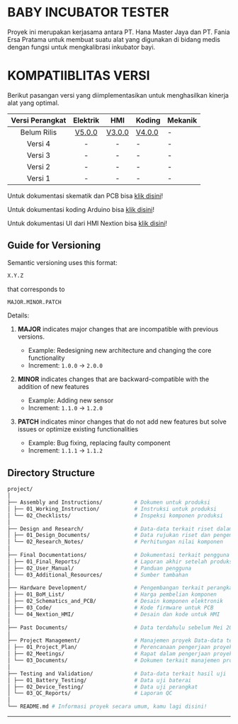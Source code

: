 # BABY INCUBATOR TESTER
Proyek ini merupakan kerjasama antara PT. Hana Master Jaya dan PT. Fania Ersa Pratama untuk membuat suatu alat yang digunakan di bidang medis dengan fungsi untuk mengkalibrasi inkubator bayi.

# KOMPATIIBLITAS VERSI
Berikut pasangan versi yang diimplementasikan untuk menghasilkan kinerja alat yang optimal.

| Versi Perangkat | Elektrik |       HMI        | Koding | Mekanik |
|:---------------:|:--------:|:------------:|--------|---------|
|   Belum Rilis   | [V5.0.0](Hardware_Development/02_Schematics_and_PCB/Main_PCB-en.md#v100)  |     [V3.0.0](Hardware_Development/04_Nextion_HMI/HMI_Code-en.md#v300-unreleased)      | [V4.0.0](Hardware_Development/03_Code/Arduino_Code-en.md#v400-unreleased)      | -       |
|     Versi 4     |  -   |     -      | -      | -       |
|     Versi 3     |  -   | - | -      | -       |
|     Versi 2     |  -   |      -       | -      | -       |
|     Versi 1     |  -   |     -      | -      | -       |


Untuk dokumentasi skematik dan PCB bisa [klik disini](Hardware_Development/02_Schematics_and_PCB/Main_PCB-en.md)!

Untuk dokumentasi koding Arduino bisa [klik disini](Hardware_Development/03_Code/Arduino_Code-en.md)!

Untuk dokumentasi UI dari HMI Nextion bisa [klik disini](Hardware_Development/04_Nextion_HMI/HMI_Code-en.md)!

## Guide for Versioning
Semantic versioning uses this format:
```bash
X.Y.Z
```
that corresponds to
```bash
MAJOR.MINOR.PATCH
```
Details:
1. **MAJOR** indicates major changes that are incompatible with previous versions.
	- Example: Redesigning new architecture and changing the core functionality
	- Increment: `1.0.0` &rarr; `2.0.0`

2. **MINOR** indicates changes that are backward-compatible with the addition of new features
	- Example: Adding new sensor
	- Increment: `1.1.0` &rarr; `1.2.0`

3. **PATCH** indicates minor changes that do not add new features but solve issues or optimize existing functionalities
	- Example: Bug fixing, replacing faulty component
	- Increment: `1.1.1` &rarr; `1.1.2`

<a name="directory_structure"></a>

## Directory Structure

```bash
project/
│
├── Assembly and Instructions/          # Dokumen untuk produksi
│ ├── 01_Working_Instruction/           # Instruksi untuk produksi
│ └── 02_Checklists/                    # Inspeksi komponen produksi
│
├── Design and Research/                # Data-data terkait riset dalam pengembangan
│ ├── 01_Design_Documents/              # Data rujukan riset dan pengembangan
│ └── 02_Research_Notes/                # Perhitungan nilai komponen
│
├── Final Documentations/               # Dokumentasi terkait pengguna akhir
│ ├── 01_Final_Reports/                 # Laporan akhir setelah produksi
│ ├── 02_User_Manual/                   # Panduan pengguna
│ └── 03_Additional_Resources/          # Sumber tambahan
│
├── Hardware Development/               # Pengembangan terkait perangkat keras
│ ├── 01_BoM_List/                      # Harga pembelian komponen
│ ├── 02_Schematics_and_PCB/            # Desain komponen elektronik
│ ├── 03_Code/                          # Kode firmware untuk PCB
│ └── 04_Nextion_HMI/                   # Desain dan kode untuk HMI
│
├── Past Documents/                     # Data terdahulu sebelum Mei 2023
│
├── Project Management/                 # Manajemen proyek Data-data terkait riset dalam pengembangan
│ ├── 01_Project_Plan/                  # Perencanaan pengerjaan proyek
│ ├── 02_Meetings/                      # Rapat dalam pengerjaan proyek
│ └── 03_Documents/                     # Dokumen terkait manajemen proyek seperti MoM
│
├── Testing and Validation/             # Data-data terkait hasil uji
│ ├── 01_Battery_Testing/               # Data uji baterai
│ ├── 02_Device_Testing/                # Data uji perangkat
│ └── 03_QC_Reports/                    # Laporan QC
│ 
└── README.md # Informasi proyek secara umum, kamu lagi disini!
```
- - - -



